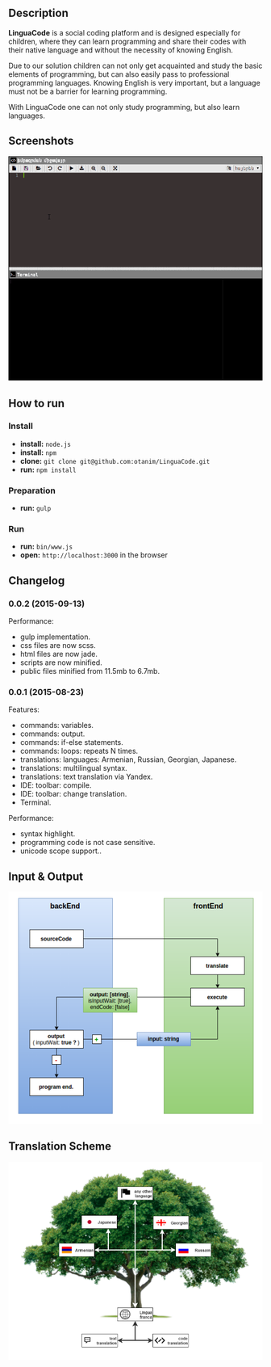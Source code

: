 ## Description
**LinguaCode** is a social coding platform and is designed especially for children, where they can learn programming and share their codes with their native language and without the necessity of knowing English.

Due to our solution children can not only get acquainted and study the basic elements of programming, but can also easily pass to professional programming languages. Knowing English is very important, but a language must not be a barrier for learning programming. 

With LinguaCode one can not only study programming, but also learn languages.

## Screenshots

![0.0.1](/screenshots/demonstration_0.0.1.gif)

## How to run
### Install
  - **install:** `node.js`
  - **install:** `npm`
  - **clone:** `git clone git@github.com:otanim/LinguaCode.git`
  - **run:** `npm install`

### Preparation
  - **run:** `gulp`

### Run
  - **run:** `bin/www.js`
  - **open:** `http://localhost:3000` in the browser

## Changelog

### 0.0.2 (2015-09-13)
Performance:

  - gulp implementation.
  - css files are now scss.
  - html files are now jade.
  - scripts are now minified.
  - public files minified from 11.5mb to 6.7mb.

### 0.0.1 (2015-08-23)

Features:

  - commands: variables.
  - commands: output.
  - commands: if-else statements.
  - commands: loops: repeats N times.
  - translations: languages: Armenian, Russian, Georgian, Japanese.
  - translations: multilingual syntax.
  - translations: text translation via Yandex.
  - IDE: toolbar: compile.
  - IDE: toolbar: change translation.
  - Terminal.

Performance:

  - syntax highlight.
  - programming code is not case sensitive.
  - unicode scope support..

## Input & Output

![io](/screenshots/input-output.png)

## Translation Scheme

![translation scheme](/screenshots/translationScheme.png)
